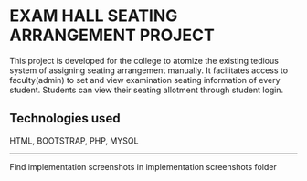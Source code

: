 # EXAM HALL SEATING ARRANGEMENT PROJECT
This project is developed for the college to atomize the existing tedious system of assigning seating arrangement manually. It facilitates access to faculty(admin) to set and view examination seating information of every student. Students can view their seating allotment through student login.
## Technologies used
HTML, BOOTSTRAP, PHP, MYSQL

<hr>

Find implementation screenshots in implementation screenshots folder
